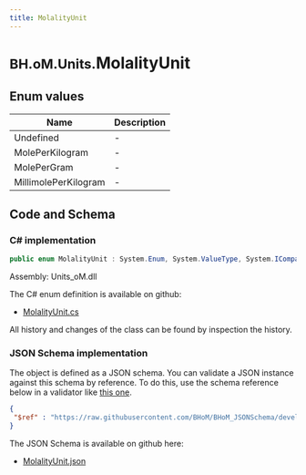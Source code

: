 ```yaml
---
title: MolalityUnit
---
```


# <small>BH.oM.Units.</small>**MolalityUnit**



## Enum values

| Name            | Description                                                    |
|-----------------|----------------------------------------------------------------|
| Undefined |  -  |
| MolePerKilogram |  -  |
| MolePerGram |  -  |
| MillimolePerKilogram |  -  |


## Code and Schema

### C# implementation

``` C# title="C#"
public enum MolalityUnit : System.Enum, System.ValueType, System.IComparable, System.ISpanFormattable, System.IFormattable, System.IConvertible
```

Assembly: Units_oM.dll

The C# enum definition is available on github:

- [MolalityUnit.cs](https://github.com/BHoM/Localisation_Toolkit/blob/develop/Units_oM/Enums\MolalityUnit.cs)

All history and changes of the class can be found by inspection the history.
### JSON Schema implementation

The object is defined as a JSON schema. You can validate a JSON instance against this schema by reference. To do this, use the schema reference below in a validator like [this one](https://www.jsonschemavalidator.net/).

``` json title="JSON Schema"
{
 "$ref" : "https://raw.githubusercontent.com/BHoM/BHoM_JSONSchema/develop/Units_oM/MolalityUnit.json"
}
```

The JSON Schema is available on github here:

- [MolalityUnit.json](https://github.com/BHoM/BHoM_JSONSchema/blob/develop/Units_oM/MolalityUnit.json)
